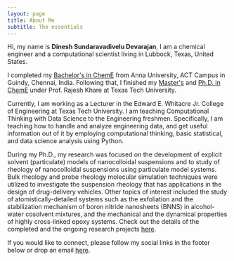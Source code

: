 ```yaml
---
layout: page
title: About Me
subtitle: The essentials
---
```


<div id="aboutme-section">

<p class="about-text">
<span class="fa fa-user-circle about-icon"></span>
Hi, my name is <strong>Dinesh Sundaravadivelu Devarajan</strong>, I am a chemical engineer and a computational scientist living in Lubbock, Texas, United States. 
</p>

<p class="about-text">
<span class="fa fa-graduation-cap about-icon"></span>
I completed my <a target="_blank" href="DineshSDevarajan_BTech_ChemE.pdf">Bachelor's in ChemE</a> from Anna University, ACT Campus in Guindy, Chennai, India. Following that, I finished my <a href="DineshSDevarajan_MS_ChemE.pdf">Master's</a> and <a href="DineshSDevarajan_PhD_ChemE.pdf">Ph.D. in ChemE</a> under Prof. Rajesh Khare at Texas Tech University.
</p>

<p class="about-text">
<span class="fa fa-briefcase about-icon"></span>
Currently, I am working as a Lecturer in the Edward E. Whitacre Jr. College of Engineering at Texas Tech University. I am teaching Computational Thinking with Data Science to the Engineering freshmen. Specifically, I am teaching how to handle and analyze engineering data, and get useful information out of it by employing computational thinking, basic statistical, and data science analysis using Python.   
</p>

<p class="about-text">
<span class="fa fa-database about-icon"></span>
During my Ph.D., my research was focused on the development of explicit solvent (particulate) models of nanocolloidal suspensions and to study of rheology of nanocolloidal suspensions using particulate model systems. Bulk rheology and probe rheology molecular simulation techniques were utilized to investigate the suspension rheology that has applications in the design of drug-delivery vehicles. Other topics of interest included the study of atomistically-detailed systems such as the exfoliation and the stabilization mechanism of boron nitride nanosheets (BNNS) in alcohol-water cosolvent mixtures, and the mechanical and the dynamical properties of highly cross-linked epoxy systems. Check out the details of the completed and the ongoing research projects <a target="_blank" href="https://www.dineshsdevarajan.in/MyResearch/">here</a>.
</p>

<p class="about-text">
<span class="fa fa-envelope about-icon"></span>
If you would like to connect, please follow my social links in the footer below or drop an email <a target="_blank" href="mailto:d.sundaravadiveludevarajan@ttu.edu">here</a>.
</p>
